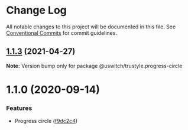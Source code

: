 # Change Log

All notable changes to this project will be documented in this file.
See [Conventional Commits](https://conventionalcommits.org) for commit guidelines.

## [1.1.3](https://github.com/uswitch/trustyle/compare/@uswitch/trustyle.progress-circle@1.1.2...@uswitch/trustyle.progress-circle@1.1.3) (2021-04-27)

**Note:** Version bump only for package @uswitch/trustyle.progress-circle





# 1.1.0 (2020-09-14)


### Features

* Progress circle ([f9dc2c4](https://github.com/uswitch/trustyle/commit/f9dc2c4))
